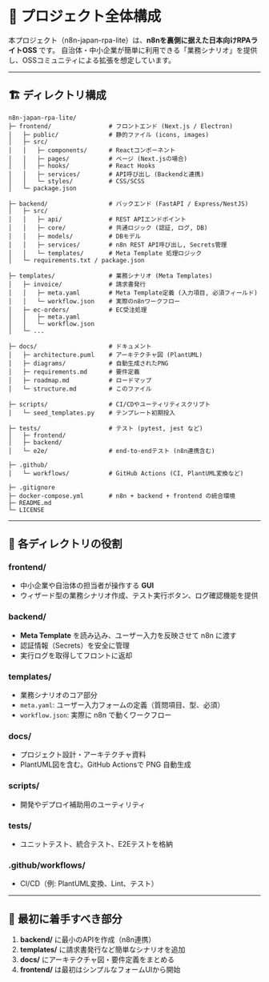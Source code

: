 
# 📂 プロジェクト全体構成

本プロジェクト（n8n-japan-rpa-lite）は、**n8nを裏側に据えた日本向けRPAライトOSS** です。
自治体・中小企業が簡単に利用できる「業務シナリオ」を提供し、OSSコミュニティによる拡張を想定しています。

---

## 🏗 ディレクトリ構成

```
n8n-japan-rpa-lite/
├─ frontend/                # フロントエンド (Next.js / Electron)
│   ├─ public/              # 静的ファイル (icons, images)
│   ├─ src/
│   │   ├─ components/      # Reactコンポーネント
│   │   ├─ pages/           # ページ (Next.jsの場合)
│   │   ├─ hooks/           # React Hooks
│   │   ├─ services/        # API呼び出し (Backendと連携)
│   │   └─ styles/          # CSS/SCSS
│   └─ package.json

├─ backend/                 # バックエンド (FastAPI / Express/NestJS)
│   ├─ src/
│   │   ├─ api/             # REST APIエンドポイント
│   │   ├─ core/            # 共通ロジック (認証, ログ, DB)
│   │   ├─ models/          # DBモデル
│   │   ├─ services/        # n8n REST API呼び出し, Secrets管理
│   │   └─ templates/       # Meta Template 処理ロジック
│   └─ requirements.txt / package.json

├─ templates/               # 業務シナリオ (Meta Templates)
│   ├─ invoice/             # 請求書発行
│   │   ├─ meta.yaml        # Meta Template定義 (入力項目, 必須フィールド)
│   │   └─ workflow.json    # 実際のn8nワークフロー
│   ├─ ec-orders/           # EC受注処理
│   │   ├─ meta.yaml
│   │   └─ workflow.json
│   └─ ...

├─ docs/                    # ドキュメント
│   ├─ architecture.puml    # アーキテクチャ図 (PlantUML)
│   ├─ diagrams/            # 自動生成されたPNG
│   ├─ requirements.md      # 要件定義
│   ├─ roadmap.md           # ロードマップ
│   └─ structure.md         # このファイル

├─ scripts/                 # CI/CDやユーティリティスクリプト
│   └─ seed_templates.py    # テンプレート初期投入

├─ tests/                   # テスト (pytest, jest など)
│   ├─ frontend/
│   ├─ backend/
│   └─ e2e/                 # end-to-endテスト (n8n連携含む)

├─ .github/
│   └─ workflows/           # GitHub Actions (CI, PlantUML変換など)

├─ .gitignore
├─ docker-compose.yml       # n8n + backend + frontend の統合環境
├─ README.md
└─ LICENSE
```

---

## 📌 各ディレクトリの役割

### frontend/
- 中小企業や自治体の担当者が操作する **GUI**
- ウィザード型の業務シナリオ作成、テスト実行ボタン、ログ確認機能を提供

### backend/
- **Meta Template** を読み込み、ユーザー入力を反映させて n8n に渡す
- 認証情報（Secrets）を安全に管理
- 実行ログを取得してフロントに返却

### templates/
- 業務シナリオのコア部分
- `meta.yaml`: ユーザー入力フォームの定義（質問項目、型、必須）
- `workflow.json`: 実際に n8n で動くワークフロー

### docs/
- プロジェクト設計・アーキテクチャ資料
- PlantUML図を含む。GitHub Actionsで PNG 自動生成

### scripts/
- 開発やデプロイ補助用のユーティリティ

### tests/
- ユニットテスト、統合テスト、E2Eテストを格納

### .github/workflows/
- CI/CD（例: PlantUML変換、Lint、テスト）

---

## 🚀 最初に着手すべき部分
1. **backend/** に最小のAPIを作成（n8n連携）
2. **templates/** に請求書発行など簡単なシナリオを追加
3. **docs/** にアーキテクチャ図・要件定義をまとめる
4. **frontend/** は最初はシンプルなフォームUIから開始
